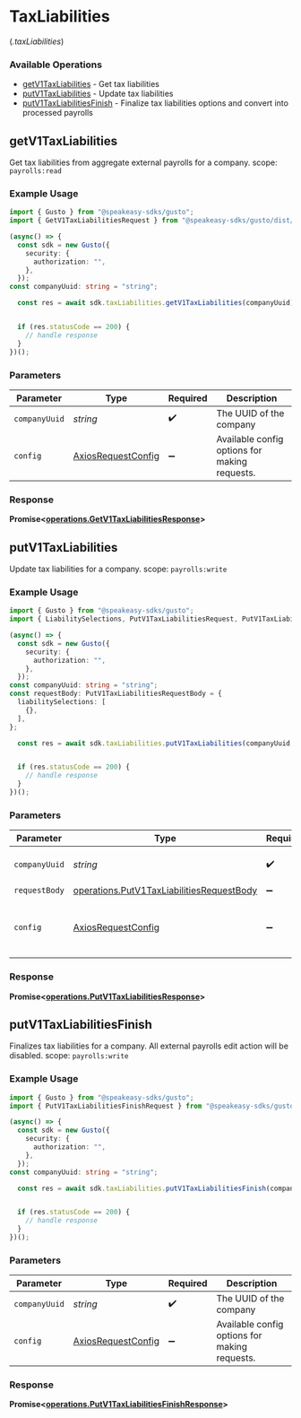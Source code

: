 # TaxLiabilities
(*.taxLiabilities*)

### Available Operations

* [getV1TaxLiabilities](#getv1taxliabilities) - Get tax liabilities
* [putV1TaxLiabilities](#putv1taxliabilities) - Update tax liabilities
* [putV1TaxLiabilitiesFinish](#putv1taxliabilitiesfinish) - Finalize tax liabilities options and convert into processed payrolls

## getV1TaxLiabilities

Get tax liabilities from aggregate external payrolls for a company.
scope: `payrolls:read`

### Example Usage

```typescript
import { Gusto } from "@speakeasy-sdks/gusto";
import { GetV1TaxLiabilitiesRequest } from "@speakeasy-sdks/gusto/dist/sdk/models/operations";

(async() => {
  const sdk = new Gusto({
    security: {
      authorization: "",
    },
  });
const companyUuid: string = "string";

  const res = await sdk.taxLiabilities.getV1TaxLiabilities(companyUuid);


  if (res.statusCode == 200) {
    // handle response
  }
})();
```

### Parameters

| Parameter                                                    | Type                                                         | Required                                                     | Description                                                  |
| ------------------------------------------------------------ | ------------------------------------------------------------ | ------------------------------------------------------------ | ------------------------------------------------------------ |
| `companyUuid`                                                | *string*                                                     | :heavy_check_mark:                                           | The UUID of the company                                      |
| `config`                                                     | [AxiosRequestConfig](https://axios-http.com/docs/req_config) | :heavy_minus_sign:                                           | Available config options for making requests.                |


### Response

**Promise<[operations.GetV1TaxLiabilitiesResponse](../../models/operations/getv1taxliabilitiesresponse.md)>**


## putV1TaxLiabilities

Update tax liabilities for a company.
  scope: `payrolls:write`

### Example Usage

```typescript
import { Gusto } from "@speakeasy-sdks/gusto";
import { LiabilitySelections, PutV1TaxLiabilitiesRequest, PutV1TaxLiabilitiesRequestBody } from "@speakeasy-sdks/gusto/dist/sdk/models/operations";

(async() => {
  const sdk = new Gusto({
    security: {
      authorization: "",
    },
  });
const companyUuid: string = "string";
const requestBody: PutV1TaxLiabilitiesRequestBody = {
  liabilitySelections: [
    {},
  ],
};

  const res = await sdk.taxLiabilities.putV1TaxLiabilities(companyUuid, requestBody);


  if (res.statusCode == 200) {
    // handle response
  }
})();
```

### Parameters

| Parameter                                                                                              | Type                                                                                                   | Required                                                                                               | Description                                                                                            |
| ------------------------------------------------------------------------------------------------------ | ------------------------------------------------------------------------------------------------------ | ------------------------------------------------------------------------------------------------------ | ------------------------------------------------------------------------------------------------------ |
| `companyUuid`                                                                                          | *string*                                                                                               | :heavy_check_mark:                                                                                     | The UUID of the company                                                                                |
| `requestBody`                                                                                          | [operations.PutV1TaxLiabilitiesRequestBody](../../models/operations/putv1taxliabilitiesrequestbody.md) | :heavy_minus_sign:                                                                                     | N/A                                                                                                    |
| `config`                                                                                               | [AxiosRequestConfig](https://axios-http.com/docs/req_config)                                           | :heavy_minus_sign:                                                                                     | Available config options for making requests.                                                          |


### Response

**Promise<[operations.PutV1TaxLiabilitiesResponse](../../models/operations/putv1taxliabilitiesresponse.md)>**


## putV1TaxLiabilitiesFinish

Finalizes tax liabilities for a company. All external payrolls edit action will be disabled.
  scope: `payrolls:write`

### Example Usage

```typescript
import { Gusto } from "@speakeasy-sdks/gusto";
import { PutV1TaxLiabilitiesFinishRequest } from "@speakeasy-sdks/gusto/dist/sdk/models/operations";

(async() => {
  const sdk = new Gusto({
    security: {
      authorization: "",
    },
  });
const companyUuid: string = "string";

  const res = await sdk.taxLiabilities.putV1TaxLiabilitiesFinish(companyUuid);


  if (res.statusCode == 200) {
    // handle response
  }
})();
```

### Parameters

| Parameter                                                    | Type                                                         | Required                                                     | Description                                                  |
| ------------------------------------------------------------ | ------------------------------------------------------------ | ------------------------------------------------------------ | ------------------------------------------------------------ |
| `companyUuid`                                                | *string*                                                     | :heavy_check_mark:                                           | The UUID of the company                                      |
| `config`                                                     | [AxiosRequestConfig](https://axios-http.com/docs/req_config) | :heavy_minus_sign:                                           | Available config options for making requests.                |


### Response

**Promise<[operations.PutV1TaxLiabilitiesFinishResponse](../../models/operations/putv1taxliabilitiesfinishresponse.md)>**

